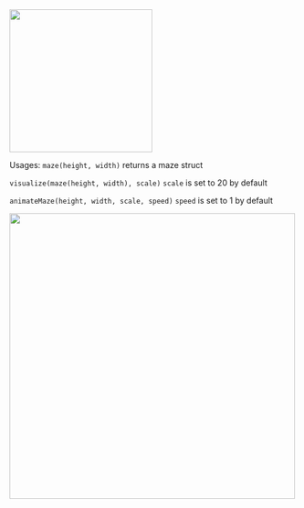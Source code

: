 <img src="examples/maze.gif" width="250">

Usages:
```maze(height, width)``` returns a maze struct

```visualize(maze(height, width), scale)```
```scale``` is set to 20 by default

```animateMaze(height, width, scale, speed)```
```speed``` is set to 1 by default

<img src="examples/maze2.gif" width="500">
